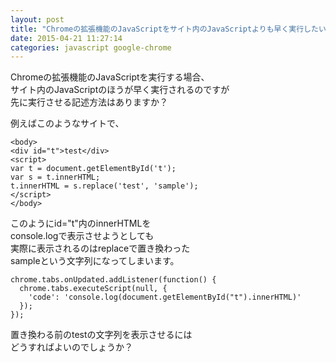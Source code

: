 ```yaml
---
layout: post
title: "Chromeの拡張機能のJavaScriptをサイト内のJavaScriptよりも早く実行したい"
date: 2015-04-21 11:27:14
categories: javascript google-chrome
---
```

<p>Chromeの拡張機能のJavaScriptを実行する場合、<br>
サイト内のJavaScriptのほうが早く実行されるのですが<br>
先に実行させる記述方法はありますか？</p>

<p>例えばこのようなサイトで、</p>

<pre><code>&lt;body&gt;
&lt;div id="t"&gt;test&lt;/div&gt;
&lt;script&gt;
var t = document.getElementById('t');
var s = t.innerHTML;
t.innerHTML = s.replace('test', 'sample');
&lt;/script&gt;
&lt;/body&gt;
</code></pre>

<p>このようにid="t"内のinnerHTMLを<br>
console.logで表示させようとしても<br>
実際に表示されるのはreplaceで置き換わった<br>
sampleという文字列になってしまいます。</p>

<pre><code>chrome.tabs.onUpdated.addListener(function() {
  chrome.tabs.executeScript(null, {
    'code': 'console.log(document.getElementById("t").innerHTML)'
  });
});
</code></pre>

<p>置き換わる前のtestの文字列を表示させるには<br>
どうすればよいのでしょうか？</p>
